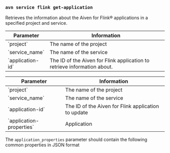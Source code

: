 ### `avn service flink get-application`

Retrieves the information about the Aiven for Flink® applications in a
specified project and service.

<table>
  <thead>
    <tr><th>Parameter</th><th>Information</th></tr>
  </thead>
  <tbody>
    <tr>
      <td>`project`</td>
      <td>The name of the project</td>
    </tr>
    <tr>
      <td>`service_name`</td>
      <td>The name of the service</td>
    </tr>
    <tr>
      <td>`application-id`</td>
      <td>The ID of the Aiven for Flink application to retrieve information about.</td>
    </tr>
  </tbody>
</table>



<table>
  <thead>
    <tr><th>Parameter</th><th>Information</th></tr>
  </thead>
  <tbody>
    <tr>
      <td>`project`</td>
      <td>The name of the project</td>
    </tr>
    <tr>
      <td>`service_name`</td>
      <td>The name of the service</td>
    </tr>
    <tr>
      <td>`application-id`</td>
      <td>The ID of the Aiven for Flink application to update</td>
    </tr>
    <tr>
      <td>`application-properties`</td>
      <td>Application</td>
    </tr>
  </tbody>
</table>


The `application_properties` parameter should contain the following
common properties in JSON format